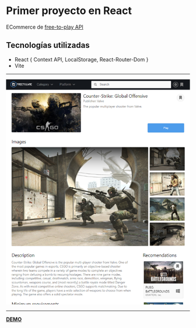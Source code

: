 # Primer proyecto en React

ECommerce de [free-to-play API](https://www.freetogame.com/api-doc)

## Tecnologías utilizadas

- React { Context API, LocalStorage, React-Router-Dom }
- Vite

---
![](./src/media/previ.png)

---

**[DEMO](https://game-store-two.vercel.app/)**
